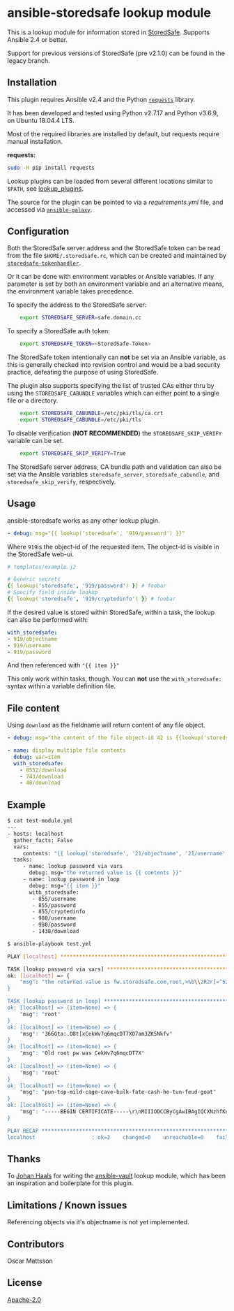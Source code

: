 # ansible-storedsafe lookup module

This is a lookup module for information stored in [StoredSafe](https://storedsafe.com/). Supports Ansible 2.4 or better.

Support for previous versions of StoredSafe (pre v2.1.0) can be found in the legacy branch.

## Installation

This plugin requires Ansible v2.4 and the Python [```requests```](http://docs.python-requests.org/en/master/) library.

It has been developed and tested using Python v2.7.17 and Python v3.6.9, on Ubuntu 18.04.4 LTS.

Most of the required libraries are installed by default, but requests require manual installation.

**requests:**

```bash
sudo -H pip install requests
```

Lookup plugins can be loaded from several different locations similar to `$PATH`, see
[lookup_plugins](http://docs.ansible.com/ansible/intro_configuration.html#lookup-plugins).

The source for the plugin can be pointed to via a _requirements.yml_ file, and accessed via [`ansible-galaxy`](http://docs.ansible.com/ansible/galaxy.html).

## Configuration

Both the StoredSafe server address and the StoredSafe token can be read from the file `$HOME/.storedsafe.rc`, which can be created and maintained by [`storedsafe-tokenhandler`](https://github.com/storedsafe/tokenhandler).

Or it can be done with environment variables or Ansible variables. If any parameter is set by both an environment variable and an alternative means, the environment variable takes precedence.

To specify the address to the StoredSafe server:

```bash
    export STOREDSAFE_SERVER=safe.domain.cc
```

To specify a StoredSafe auth token:

```bash
    export STOREDSAFE_TOKEN=<StoredSafe-Token>
```

The StoredSafe token intentionally can **not** be set via an Ansible variable, as this is generally checked into revision control and would be a bad security practice, defeating the purpose of using StoredSafe.

The plugin also supports specifying the list of trusted CAs either thru by using the ```STOREDSAFE_CABUNDLE``` variables which can either point to a single file or a directory.

```bash
    export STOREDSAFE_CABUNDLE=/etc/pki/tls/ca.crt
    export STOREDSAFE_CABUNDLE=/etc/pki/tls
```

To disable verification (**NOT RECOMMENDED**) the ```STOREDSAFE_SKIP_VERIFY``` variable can be set.

```bash
    export STOREDSAFE_SKIP_VERIFY=True
```

The StoredSafe server address, CA bundle path and validation can also be set via the Ansible variables ```storedsafe_server```, ```storedsafe_cabundle```, and ```storedsafe_skip_verify```, respectively.

## Usage

ansible-storedsafe works as any other lookup plugin.

```yaml
- debug: msg="{{ lookup('storedsafe', '919/password') }}"
```

Where ```919```is the object-id of the requested item. The object-id is visible in the StoredSafe web-ui.

```yaml
# templates/example.j2

# Generic secrets
{{ lookup('storedsafe', '919/password') }} # foobar
# Specify field inside lookup
{{ lookup('storedsafe', '919/cryptedinfo') }} # foobar
```

If the desired value is stored within StoredSafe, within a task, the lookup can also be performed with:

```yaml
with_storedsafe:
- 919/objectname
- 919/username
- 919/password
```

And then referenced with `"{{ item }}"`

This only work within tasks, though. You can **not** use the `with_storedsafe:` syntax within a variable definition file.

## File content

Using ```download``` as the fieldname will return content of any file object.

```yaml
- debug: msg="the content of the file object-id 42 is {{lookup('storedsafe', '42/download') }}"

- name: display multiple file contents
  debug: var=item
  with_storedsafe:
    - 8552/download
    - 743/download
    - 48/download

```

## Example

```bash
$ cat test-module.yml
---
- hosts: localhost
  gather_facts: False
  vars:
     contents: "{{ lookup('storedsafe', '21/objectname', '21/username', '21/password') }}"
  tasks:
     - name: lookup password via vars
       debug: msg="the returned value is {{ contents }}"
     - name: lookup password in loop
       debug: msg="{{ item }}"
       with_storedsafe:
        - 855/username
        - 855/password
        - 855/cryptedinfo
        - 980/username
        - 980/password
        - 1438/download

$ ansible-playbook test.yml

PLAY [localhost] ***************************************************************

TASK [lookup password via vars] ************************************************
ok: [localhost] => {
    "msg": "the returned value is fw.storedsafe.com,root,>%b\\zR2r[=^52b2T,&`XRdnaVxEr<)@t=$h5w$/s"
}

TASK [lookup password in loop] *************************************************
ok: [localhost] => (item=None) => {
    "msg": "root"
}
ok: [localhost] => (item=None) => {
    "msg": "366Gta:.O8t[xCekWv7q6mqcDT7XO7am3ZK5Nkfv"
}
ok: [localhost] => (item=None) => {
    "msg": "Old root pw was CekWv7q6mqcDT7X"
}
ok: [localhost] => (item=None) => {
    "msg": "root"
}
ok: [localhost] => (item=None) => {
    "msg": "pun-top-mild-cage-cave-bulk-fate-cash-he-tun-feud-goat"
}
ok: [localhost] => (item=None) => {
    "msg": "-----BEGIN CERTIFICATE-----\r\nMIIIODCCByCgAwIBAgIQCXNzhfKoEd4lY7cUjp/oHDANBgkqhkiG9w0BAQsFADB1\r\nMQswCQYDVQQGEwJVUzEVMBMGA1UEChMMRGlnaUNlcnQgSW5jMRkwFwYDVQQLExB3\r\nd3cuZGlnaWNlcnQuY29tMTQwMgYDVQQDEytEaWdpQ2VydCBTSEEyIEV4dGVuZGVk\r\nIFZhbGlkYXRpb24gU2VydmVyIENBMB4XDTE5MDYxMjAwMDAwMFoXDTIxMDgxMjEy\r\nMDAwMFowgbgxHTAbBgNVBA8MFFByaXZhdGUgT3JnYW5pemF0aW9uMRMwEQYLKwYB\r\nBAGCNzwCAQMTAlNFMRMwEQYDVQQFEwo1NTY4NTQwODM0MQswCQYDVQQGEwJTRTES\r\nMBAGA1UECBMJU3RvY2tob2xtMRMwEQYDVQQHDApKw6RyZsOkbGxhMR4wHAYDVQQK\r\nExVBQiBTdG9yZWRTYWZlIFN2ZXJpZ2UxFzAVBgNVBAMTDnN0b3JlZHNhZmUuY29t\r\nMIICIjANBgkqhkiG9w0BAQEFAAOCAg8AMIICCgKCAgEA2OkYJBkdCG4l0TRqTrMR\r\nqsTgwnCRT18gR1/r4QWqYSOuVMuaODJXcAtP7PqNI+cNdGyYD2zCB9dtcIA29DKb\r\nrs7ehUWw/bdyRvWk9/2cCFYVWiYpcv0FP6UyExIGhJ5isEdzVTs+fyaml+l18FuV\r\ntQ8zZwdNCbARg1MB37KXxACvCJkKxx4lf61Unfvs+LwCTgOIn4KnpOY0k7DjGizo\r\nFHRedPrCvs4aBlEcKJn5qv8DR75A4Q4ivqE5uLRiPqWXeoGRNgMXYfh4HpqV0Aqp\r\nwoCkJJxeufhIthM6Qob0M+wGyZ7VfpPAEMAPVex9upalf0ey9eBZxv/5bJolCX0c\r\njLRdbExE7sTKsERZEUAOrCqJCkMGZMvpAA2vCzvtZ2X+sAiAhuqeYsAK9pm8UOv/\r\naq8Gz9GixtSIjBAN56Mxqp+YVyHn/+AP+jsKE30wootybrqc6fxLsybOJu36o2wJ\r\nF4D2Ut5f6Sqlg4n6YuCCUVyt7rodt3ygExBU6flub01XZZoI7Llf0qO5Gtevn92G\r\nwVaEDirDRCgEE5ZVOXr/5/uRGOzBUH/nYAwZukF5JFGqEmpAgIpvi+n+0q03aI8i\r\naJKhhLRrjvuRiuT12Sn6qWhQQYBNoGJ7YqdcivtkNRTIwsrp3qtR3BJJaxgr4iAS\r\nTHE5t2IAX0rVHHwQgqmUZnUCAwEAAaOCA34wggN6MB8GA1UdIwQYMBaAFD3TUKXW\r\noK3u80pgCmXTIdT4+NYPMB0GA1UdDgQWBBTpWS3LSgq1EDofN/eBgW4gCEOAnDAt\r\nBgNVHREEJjAkgg5zdG9yZWRzYWZlLmNvbYISd3d3LnN0b3JlZHNhZmUuY29tMA4G\r\nA1UdDwEB/wQEAwIFoDAdBgNVHSUEFjAUBggrBgEFBQcDAQYIKwYBBQUHAwIwdQYD\r\nVR0fBG4wbDA0oDKgMIYuaHR0cDovL2NybDMuZGlnaWNlcnQuY29tL3NoYTItZXYt\r\nc2VydmVyLWcyLmNybDA0oDKgMIYuaHR0cDovL2NybDQuZGlnaWNlcnQuY29tL3No\r\nYTItZXYtc2VydmVyLWcyLmNybDBLBgNVHSAERDBCMDcGCWCGSAGG/WwCATAqMCgG\r\nCCsGAQUFBwIBFhxodHRwczovL3d3dy5kaWdpY2VydC5jb20vQ1BTMAcGBWeBDAEB\r\nMIGIBggrBgEFBQcBAQR8MHowJAYIKwYBBQUHMAGGGGh0dHA6Ly9vY3NwLmRpZ2lj\r\nZXJ0LmNvbTBSBggrBgEFBQcwAoZGaHR0cDovL2NhY2VydHMuZGlnaWNlcnQuY29t\r\nL0RpZ2lDZXJ0U0hBMkV4dGVuZGVkVmFsaWRhdGlvblNlcnZlckNBLmNydDAMBgNV\r\nHRMBAf8EAjAAMIIBewYKKwYBBAHWeQIEAgSCAWsEggFnAWUAdQDuS723dc5guuFC\r\naR+r4Z5mow9+X7By2IMAxHuJeqj9ywAAAWtMC6wxAAAEAwBGMEQCICz/lLzYgK1O\r\nhcwcNsR6xF79jLBmvh00CtzloPGs0VWiAiAgTWpRa9zIx4H9pC/JAVZ9FGRo0+dc\r\nsnxf3s//Ie0nLAB1AFYUBpov18Ls0/XhvUSyPsdGdrm8mRFcwO+UmFXWidDdAAAB\r\na0wLrEoAAAQDAEYwRAIgfO3N9Rw0EvF5JnvmDCJoFK/byoEE2Z+aNGnmIMllhrcC\r\nIHlWCLOaAcjCK+f6RAlRiEA7JAfKFagbuUJ125LA98+5AHUAh3W/51l8+IxDmV+9\r\n827/Vo1HVjb/SrVgwbTq/16ggw8AAAFrTAutlAAABAMARjBEAiALTnGCAfyJ8lXZ\r\nRJC/10Zj29XeE6ejwofioEY05eAUwgIgfxsIMTKAP9HhsdX8Qqkvy+qBBFS9ptyn\r\nL2Oil6rMPBQwDQYJKoZIhvcNAQELBQADggEBAEVh28A/oOhzZusxKCxQphrVv5RZ\r\n77cVVfVjDoK915dVycQrJmCVUCA2z86rQgxzxWWpSQUUlszx49ryTk/MbormCLFr\r\nRv14cNQ5W5vgS7q0cRuFKcdRbUCUQKgL2QJr1Y0ZydQDkmDlbU/OzKywcRjUXG6b\r\nB7Kw9/q4rsO8dkyKA0nxykBgAxtame0FZLDgCOX9ZRC+Kj6+DkavvxbJkTsO5Lwj\r\n9T+lOEKtutXbNX+LC9W2WqeOAsXGvXfeV7BM4PUadaD8sNs8LE6FA2HYizMnkloa\r\nkClyGuHXJZ5LbUY4XwQ6bG9VlvYwFPX3CtQ8RZWwWSKYT1H3tFQERCiT2i8=\r\n-----END CERTIFICATE-----"
}

PLAY RECAP *********************************************************************
localhost                  : ok=2    changed=0    unreachable=0    failed=0
```

## Thanks

To [Johan Haals](https://github.com/jhaals) for writing the [ansible-vault](https://github.com/jhaals/ansible-vault) lookup module, which has been an inspiration and boilerplate for this plugin.

## Limitations / Known issues

Referencing objects via it's objectname is not yet implemented.

## Contributors

Oscar Mattsson  

## License

[Apache-2.0](https://www.apache.org/licenses/LICENSE-2.0)
